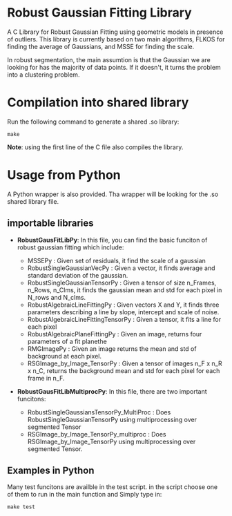 # Robust Gaussian Fitting Library #
A C Library for Robust Gaussian Fitting using geometric models in presence of outliers. This library is currently based on two main algorithms, FLKOS for finding the average of Gaussians, and MSSE for finding the scale.

In robust segmentation, the main assumtion is that the Gaussian we are looking for has the majority of data points. If it doesn't, it turns the problem into a clustering problem.

# Compilation into shared library #
Run the following command to generate a shared .so library:
```
make
```
**Note**: using the first line of the C file also compiles the library.
# Usage from Python #
A Python wrapper is also provided. Tha wrapper will be looking for the .so shared library file.

## importable libraries ##
* __RobustGausFitLibPy__: In this file, you can find the basic funciton of robust gaussian fitting which include:
	* MSSEPy : Given set of residuals, it find the scale of a gaussian
	* RobustSingleGaussianVecPy : Given a vector, it finds average and standard deviation of the gaussian.
	* RobustSingleGaussianTensorPy : Given a tensor of size n_Frames, n_Rows, n_Clms, it finds the gaussian mean and std for each pixel in N_rows and N_clms.
	* RobustAlgebraicLineFittingPy : Given vectors X and Y, it finds three parameters describing a line by slope, intercept and scale of noise.
	* RobustAlgebraicLineFittingTensorPy : Given a tensor, it fits a line for each pixel
	* RobustAlgebraicPlaneFittingPy : Given an image, returns four parameters of a fit planethe
	* RMGImagePy : Given an image returns the mean and std of background at each pixel.
	* RSGImage_by_Image_TensorPy : Given a tensor of images n_F x n_R x n_C, returns the background mean and std for each pixel for each frame in n_F.

* __RobustGausFitLibMultiprocPy__: In this file, there are two important funcitons:
	* RobustSingleGaussiansTensorPy_MultiProc : Does RobustSingleGaussianTensorPy using multiprocessing over segmented Tensor
	* RSGImage_by_Image_TensorPy_multiproc : Does RSGImage_by_Image_TensorPy using multiprocessing over segmented Tensor.

## Examples in Python ##
Many test funcitons are availble in the test script. in the script choose one of them to run in the main function and Simply type in:
```
make test
```
